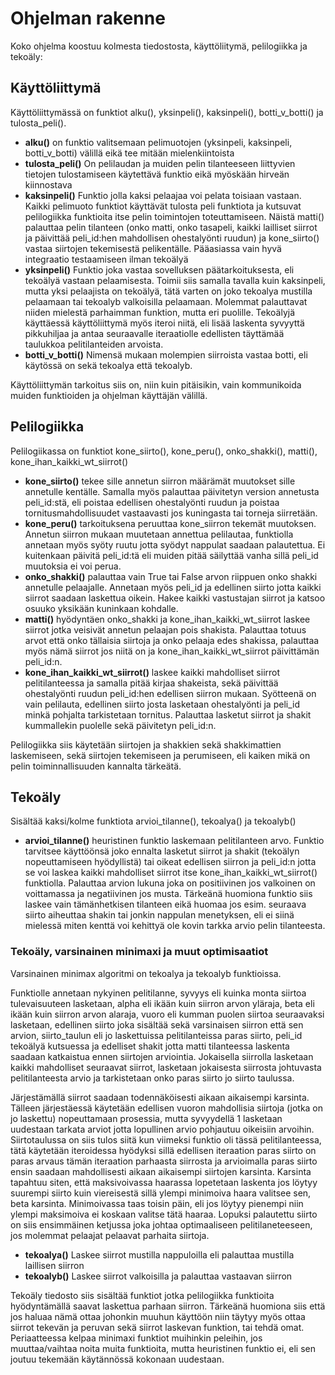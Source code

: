 # Ohjelman rakenne
Koko ohjelma koostuu kolmesta tiedostosta, käyttöliitymä, pelilogiikka ja tekoäly:
## Käyttöliittymä
Käyttöliittymässä on funktiot alku(), yksinpeli(), kaksinpeli(), botti_v_botti() ja tulosta_peli().

- **alku()** on funktio valitsemaan pelimuotojen (yksinpeli, kaksinpeli, botti_v_botti) välillä eikä tee mitään mielenkiintoista
- **tulosta_peli()** On pelilaudan ja muiden pelin tilanteeseen liittyvien tietojen tulostamiseen käytettävä funktio eikä myöskään hirveän kiinnostava
- **kaksinpeli()** Funktio jolla kaksi pelaajaa voi pelata toisiaan vastaan. Kaikki pelimuoto funktiot käyttävät tulosta peli funktiota ja kutsuvat pelilogiikka funktioita itse pelin toimintojen toteuttamiseen. Näistä matti() palauttaa pelin tilanteen (onko matti, onko tasapeli, kaikki lailliset siirrot ja päivittää peli_id:hen mahdollisen ohestalyönti ruudun) ja kone_siirto() vastaa siirtojen tekemisestä pelikentälle. Pääasiassa vain hyvä integraatio testaamiseen ilman tekoälyä
- **yksinpeli()** Funktio joka vastaa sovelluksen päätarkoituksesta, eli tekoälyä vastaan pelaamisesta. Toimii siis samalla tavalla kuin kaksinpeli, mutta yksi pelaajista on tekoälyä, tätä varten on joko tekoalya mustilla pelaamaan tai tekoalyb valkoisilla pelaamaan. Molemmat palauttavat niiden mielestä parhaimman funktion, mutta eri puolille. Tekoälyjä käyttäessä käyttöliittymä myös iteroi niitä, eli lisää laskenta syvyyttä pikkuhiljaa ja antaa seuraavalle iteraatiolle edellisten täyttämää taulukkoa pelitilanteiden arvoista. 
- **botti_v_botti()** Nimensä mukaan molempien siirroista vastaa botti, eli käytössä on sekä tekoalya että tekoalyb.

Käyttöliittymän tarkoitus siis on, niin kuin pitäisikin, vain kommunikoida muiden funktioiden ja ohjelman käyttäjän välillä.

## Pelilogiikka
Pelilogiikassa on funktiot kone_siirto(), kone_peru(), onko_shakki(), matti(), kone_ihan_kaikki_wt_siirrot()

- **kone_siirto()** tekee sille annetun siirron määrämät muutokset sille annetulle kentälle. Samalla myös palauttaa päivitetyn version annetusta peli_id:stä, eli poistaa edellisen ohestalyönti ruudun ja poistaa tornitusmahdollisuudet vastaavasti jos kuningasta tai torneja siirretään.
- **kone_peru()** tarkoituksena peruuttaa kone_siirron tekemät muutoksen. Annetun siirron mukaan muutetaan annettua pelilautaa, funktiolla annetaan myös syöty ruutu jotta syödyt nappulat saadaan palautettua. Ei kuitenkaan päivitä peli_id:tä eli muiden pitää säilyttää vanha sillä peli_id muutoksia ei voi perua.
- **onko_shakki()** palauttaa vain True tai False arvon riippuen onko shakki annetulle pelaajalle. Annetaan myös peli_id ja edellinen siirto jotta kaikki siirrot saadaan laskettua oikein. Hakee kaikki vastustajan siirrot ja katsoo osuuko yksikään kuninkaan kohdalle.
- **matti()** hyödyntäen onko_shakki ja kone_ihan_kaikki_wt_siirrot laskee siirrot jotka veisivät annetun pelaajan pois shakista. Palauttaa totuus arvot että onko tällaisia siirtoja ja onko pelaaja edes shakissa, palauttaa myös nämä siirrot jos niitä on ja kone_ihan_kaikki_wt_siirrot päivittämän peli_id:n. 
- **kone_ihan_kaikki_wt_siirrot()** laskee kaikki mahdolliset siirrot pelitilanteessa ja samalla pitää kirjaa shakeista, sekä päivittää ohestalyönti ruudun peli_id:hen edellisen siirron mukaan. Syötteenä on vain pelilauta, edellinen siirto josta lasketaan ohestalyönti ja peli_id minkä pohjalta tarkistetaan tornitus. Palauttaa lasketut siirrot ja shakit kummallekin puolelle sekä päivitetyn peli_id:n.

Pelilogiikka siis käytetään siirtojen ja shakkien sekä shakkimattien laskemiseen, sekä siirtojen tekemiseen ja perumiseen, eli kaiken mikä on pelin toiminnallisuuden kannalta tärkeätä.

## Tekoäly
Sisältää kaksi/kolme funktiota arvioi_tilanne(), tekoalya() ja tekoalyb()

- **arvioi_tilanne()** heuristinen funktio laskemaan pelitilanteen arvo. Funktio tarvitsee käyttöönsä joko ennalta lasketut siirrot ja shakit (tekoälyn nopeuttamiseen hyödyllistä) tai oikeat edellisen siirron ja peli_id:n jotta se voi laskea kaikki mahdolliset siirrot itse kone_ihan_kaikki_wt_siirrot() funktiolla. Palauttaa arvion lukuna joka on positiivinen jos valkoinen on voittamassa ja negatiivinen jos musta. Tärkeänä huomiona funktio siis laskee vain tämänhetkisen tilanteen eikä huomaa jos esim. seuraava siirto aiheuttaa shakin tai jonkin nappulan menetyksen, eli ei siinä mielessä miten kenttä voi kehittyä ole kovin tarkka arvio pelin tilanteesta.

### Tekoäly, varsinainen minimaxi ja muut optimisaatiot
Varsinainen minimax algoritmi on tekoalya ja tekoalyb funktioissa. 

Funktiolle annetaan nykyinen pelitilanne, syvyys eli kuinka monta siirtoa tulevaisuuteen lasketaan, alpha eli ikään kuin siirron arvon yläraja, beta eli ikään kuin siirron arvon alaraja, vuoro eli kumman puolen siirtoa seuraavaksi lasketaan, edellinen siirto joka sisältää sekä varsinaisen siirron että sen arvion, siirto_taulun eli jo laskettuissa pelitilanteissa paras siirto, peli_id tekoälyä kutsuessa ja edelliset shakit jotta matti tilanteessa laskenta saadaan katkaistua ennen siirtojen arviointia. Jokaisella siirrolla lasketaan kaikki mahdolliset seuraavat siirrot, lasketaan jokaisesta siirrosta johtuvasta pelitilanteesta arvio ja tarkistetaan onko paras siirto jo siirto taulussa. 

Järjestämällä siirrot saadaan todennäköisesti aikaan aikaisempi karsinta. Tälleen järjestäessä käytetään edellisen vuoron mahdollisia siirtoja (jotka on jo laskettu) nopeuttamaan prosessia, mutta syvyydellä 1 lasketaan uudestaan tarkata arviot jotta lopullinen arvio pohjautuu oikeisiin arvoihin. Siirtotaulussa on siis tulos siitä kun viimeksi funktio oli tässä pelitilanteessa, tätä käytetään iteroidessa hyödyksi sillä edellisen iteraation paras siirto on paras arvaus tämän iteraation parhaasta siirrosta ja arvioimalla paras siirto ensin saadaan mahdollisesti aikaan aikaisempi siirtojen karsinta. Karsinta tapahtuu siten, että maksivoivassa haarassa lopetetaan laskenta jos löytyy suurempi siirto kuin viereisestä sillä ylempi minimoiva haara valitsee sen, beta karsinta. Minimoivassa taas toisin päin, eli jos löytyy pienempi niin ylempi maksimoiva ei koskaan valitse tätä haaraa. Lopuksi palautettu siirto on siis ensimmäinen ketjussa joka johtaa optimaaliseen pelitilaneteeseen, jos molemmat pelaajat pelaavat parhaita siirtoja.
- **tekoalya()** Laskee siirrot mustilla nappuloilla eli palauttaa mustilla laillisen siirron
- **tekoalyb()** Laskee siirrot valkoisilla ja palauttaa vastaavan siirron

Tekoäly tiedosto siis sisältää funktiot jotka pelilogiikka funktioita hyödyntämällä saavat laskettua parhaan siirron. Tärkeänä huomiona siis että jos haluaa nämä ottaa johonkin muuhun käyttöön niin täytyy myös ottaa siirrot tekevän ja peruvan sekä siirrot laskevan funktion, tai tehdä omat. Periaatteessa kelpaa minimaxi funktiot muihinkin peleihin, jos muuttaa/vaihtaa noita muita funktioita, mutta heuristinen funktio ei, eli sen joutuu tekemään käytännössä kokonaan uudestaan.


